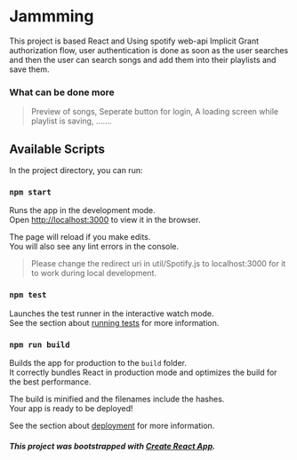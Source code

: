 # Jammming

This project is based React and Using spotify web-api Implicit Grant authorization flow, user authentication is done as soon as the user searches and then the user can search songs and add them into their playlists and save them.

### What can be done more

> Preview of songs, Seperate button for login, A loading screen while playlist is saving, .......

## Available Scripts

In the project directory, you can run:

### `npm start`

Runs the app in the development mode.\
Open [http://localhost:3000](http://localhost:3000) to view it in the browser.

The page will reload if you make edits.\
You will also see any lint errors in the console.

> Please change the redirect uri in util/Spotify.js to localhost:3000 for it to work during local development.

### `npm test`

Launches the test runner in the interactive watch mode.\
See the section about [running tests](https://facebook.github.io/create-react-app/docs/running-tests) for more information.

### `npm run build`

Builds the app for production to the `build` folder.\
It correctly bundles React in production mode and optimizes the build for the best performance.

The build is minified and the filenames include the hashes.\
Your app is ready to be deployed!

See the section about [deployment](https://facebook.github.io/create-react-app/docs/deployment) for more information.

##### This project was bootstrapped with [Create React App](https://github.com/facebook/create-react-app).
